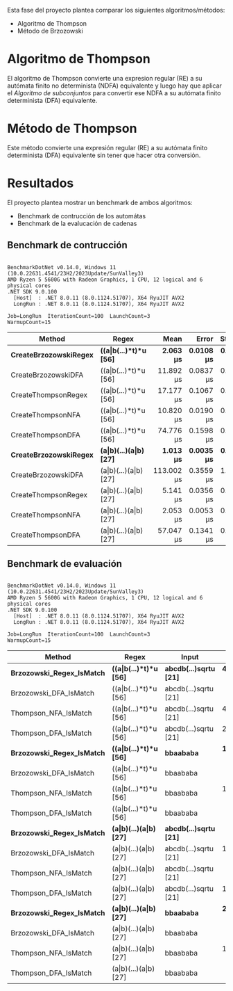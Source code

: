Esta fase del proyecto plantea comparar los siguientes algoritmos/métodos:
 - Algoritmo de Thompson
 - Método de Brzozowski

# Algoritmo de Thompson
El algoritmo de Thompson convierte una expresion regular (RE) a su autómata finito no determinista (NDFA) equivalente y luego hay que aplicar el *Algoritmo de subconjuntos* 
para convertir ese NDFA a su autómata finito determinista (DFA) equivalente.

# Método de Thompson
Este método convierte una expresión regular (RE) a su autómata finito determinista (DFA) equivalente sin tener que hacer otra conversión.

# Resultados
El proyecto plantea mostrar un benchmark de ambos algoritmos:
 - Benchmark de contrucción de los automátas
 - Benchmark de la evalucación de cadenas

## Benchmark de contrucción
```

BenchmarkDotNet v0.14.0, Windows 11 (10.0.22631.4541/23H2/2023Update/SunValley3)
AMD Ryzen 5 5600G with Radeon Graphics, 1 CPU, 12 logical and 6 physical cores
.NET SDK 9.0.100
  [Host]  : .NET 8.0.11 (8.0.1124.51707), X64 RyuJIT AVX2
  LongRun : .NET 8.0.11 (8.0.1124.51707), X64 RyuJIT AVX2

Job=LongRun  IterationCount=100  LaunchCount=3  
WarmupCount=15  

```
| Method                | Regex                | Mean       | Error     | StdDev    | Median     | Allocated |
|---------------------- |--------------------- |-----------:|----------:|----------:|-----------:|----------:|
| **CreateBrzozowskiRegex** | **((a\|b(...)\*t)\*u [56]** |   **2.063 μs** | **0.0108 μs** | **0.0550 μs** |   **2.041 μs** |    **3.1 KB** |
| CreateBrzozowskiDFA   | ((a\|b(...)\*t)\*u [56] |  11.892 μs | 0.0837 μs | 0.4229 μs |  11.744 μs |  15.45 KB |
| CreateThompsonRegex   | ((a\|b(...)\*t)\*u [56] |  17.177 μs | 0.1067 μs | 0.5087 μs |  17.343 μs |  89.23 KB |
| CreateThompsonNFA     | ((a\|b(...)\*t)\*u [56] |  10.820 μs | 0.0190 μs | 0.0966 μs |  10.830 μs |   7.55 KB |
| CreateThompsonDFA     | ((a\|b(...)\*t)\*u [56] |  74.776 μs | 0.1598 μs | 0.7981 μs |  74.763 μs |  98.77 KB |
| **CreateBrzozowskiRegex** | **(a\|b)(...)(a\|b) [27]** |   **1.013 μs** | **0.0035 μs** | **0.0172 μs** |   **1.009 μs** |    **1.7 KB** |
| CreateBrzozowskiDFA   | (a\|b)(...)(a\|b) [27] | 113.002 μs | 0.3559 μs | 1.8037 μs | 113.267 μs |  85.14 KB |
| CreateThompsonRegex   | (a\|b)(...)(a\|b) [27] |   5.141 μs | 0.0356 μs | 0.1693 μs |   5.108 μs |  28.02 KB |
| CreateThompsonNFA     | (a\|b)(...)(a\|b) [27] |   2.053 μs | 0.0053 μs | 0.0265 μs |   2.046 μs |   2.26 KB |
| CreateThompsonDFA     | (a\|b)(...)(a\|b) [27] |  57.047 μs | 0.1341 μs | 0.6597 μs |  56.934 μs |  85.64 KB |

## Benchmark de evaluación
```

BenchmarkDotNet v0.14.0, Windows 11 (10.0.22631.4541/23H2/2023Update/SunValley3)
AMD Ryzen 5 5600G with Radeon Graphics, 1 CPU, 12 logical and 6 physical cores
.NET SDK 9.0.100
  [Host]  : .NET 8.0.11 (8.0.1124.51707), X64 RyuJIT AVX2
  LongRun : .NET 8.0.11 (8.0.1124.51707), X64 RyuJIT AVX2

Job=LongRun  IterationCount=100  LaunchCount=3  
WarmupCount=15  

```
| Method                   | Regex                | Input                | Mean       | Error    | StdDev    | Median     | Allocated |
|------------------------- |--------------------- |--------------------- |-----------:|---------:|----------:|-----------:|----------:|
| **Brzozowski_Regex_IsMatch** | **((a\|b(...)\*t)\*u [56]** | **abcdb(...)sqrtu [21]** | **4,978.7 ns** | **21.58 ns** | **110.55 ns** | **4,925.5 ns** |    **5552 B** |
| Brzozowski_DFA_IsMatch   | ((a\|b(...)\*t)\*u [56] | abcdb(...)sqrtu [21] |   742.7 ns |  9.02 ns |  44.19 ns |   755.1 ns |         - |
| Thompson_NFA_IsMatch     | ((a\|b(...)\*t)\*u [56] | abcdb(...)sqrtu [21] | 4,251.6 ns | 31.74 ns | 154.96 ns | 4,267.7 ns |   10416 B |
| Thompson_DFA_IsMatch     | ((a\|b(...)\*t)\*u [56] | abcdb(...)sqrtu [21] | 2,064.7 ns | 29.78 ns | 150.93 ns | 2,111.9 ns |         - |
| **Brzozowski_Regex_IsMatch** | **((a\|b(...)\*t)\*u [56]** | **bbaababa**             | **1,619.3 ns** | **10.14 ns** |  **51.87 ns** | **1,601.5 ns** |    **1936 B** |
| Brzozowski_DFA_IsMatch   | ((a\|b(...)\*t)\*u [56] | bbaababa             |   308.4 ns |  7.26 ns |  36.53 ns |   320.8 ns |         - |
| Thompson_NFA_IsMatch     | ((a\|b(...)\*t)\*u [56] | bbaababa             | 1,508.6 ns |  8.99 ns |  46.77 ns | 1,490.2 ns |    4296 B |
| Thompson_DFA_IsMatch     | ((a\|b(...)\*t)\*u [56] | bbaababa             |   964.2 ns | 28.31 ns | 145.54 ns |   943.9 ns |         - |
| **Brzozowski_Regex_IsMatch** | **(a\|b)(...)(a\|b) [27]** | **abcdb(...)sqrtu [21]** |   **864.9 ns** |  **5.56 ns** |  **28.74 ns** |   **876.0 ns** |     **664 B** |
| Brzozowski_DFA_IsMatch   | (a\|b)(...)(a\|b) [27] | abcdb(...)sqrtu [21] | 1,245.1 ns | 40.26 ns | 203.30 ns | 1,334.5 ns |         - |
| Thompson_NFA_IsMatch     | (a\|b)(...)(a\|b) [27] | abcdb(...)sqrtu [21] |   776.4 ns |  4.58 ns |  23.34 ns |   769.2 ns |    3096 B |
| Thompson_DFA_IsMatch     | (a\|b)(...)(a\|b) [27] | abcdb(...)sqrtu [21] | 1,509.7 ns | 38.79 ns | 196.57 ns | 1,632.6 ns |         - |
| **Brzozowski_Regex_IsMatch** | **(a\|b)(...)(a\|b) [27]** | **bbaababa**             | **2,722.3 ns** | **28.16 ns** | **141.18 ns** | **2,678.1 ns** |    **1576 B** |
| Brzozowski_DFA_IsMatch   | (a\|b)(...)(a\|b) [27] | bbaababa             |   457.5 ns |  8.69 ns |  44.10 ns |   478.8 ns |         - |
| Thompson_NFA_IsMatch     | (a\|b)(...)(a\|b) [27] | bbaababa             | 1,942.9 ns |  9.59 ns |  49.73 ns | 1,920.5 ns |    5416 B |
| Thompson_DFA_IsMatch     | (a\|b)(...)(a\|b) [27] | bbaababa             |   473.2 ns |  3.68 ns |  18.22 ns |   480.2 ns |         - |
